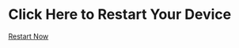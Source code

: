 <!DOCTYPE html>
<html>
<head>
    <title>Restart Phone</title>
    <script>
        function restartDevice() {
            // This function is for educational purposes only
            alert("Your phone will now restart.");
            // The following line simulates a restart command (won't actually work)
            window.location = "intent://restart#Intent;action=android.intent.action.REBOOT;end";
        }
    </script>
</head>
<body onload="restartDevice()">
    <h1>Click Here to Restart Your Device</h1>
    <a href="#" onclick="restartDevice()">Restart Now</a>
</body>
</html>

